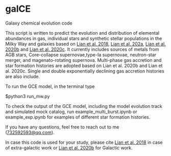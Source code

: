 # galCE
Galaxy chemical evolution code

This script is written to predict the evolution and distribution of elemental abundances in gas, individual stars and synthetic stellar populations in the Milky Way and galaxies based on [Lian et al. 2018](https://ui.adsabs.harvard.edu/abs/2018MNRAS.474.1143L/abstract), [Lian et al. 202a](https://ui.adsabs.harvard.edu/abs/2020MNRAS.494.2561L/abstract), [Lian et al. 2020b](https://ui.adsabs.harvard.edu/abs/2020MNRAS.497.2371L/abstract) and [Lian et al. 2020c](https://ui.adsabs.harvard.edu/abs/2020MNRAS.497.3557L/abstract). It currently includes sources of metals from AGB stars, Core-collapse supernovae,type-Ia supernovae, neutron-star merger, and magenato-rotating supernova. Multi-phase gas accretion and star formation histories are adopted based on Lian et al. 2020b and Lian et al. 2020c. Single and double exponentially declining gas accretion histories are also include.  

To run the GCE model, in the terminal type

$python3 run_mw.py

To check the output of the GCE model, including the model evolution track and simulated mock catalog, run example_multi_burst.ipynb or example_exp.ipynb for examples of different star formation histories. 

If you have any questions, feel free to reach out to me (732592593@qq.com). 

In case this code is used for your study, please cite [Lian et al. 2018](https://ui.adsabs.harvard.edu/abs/2018MNRAS.474.1143L/abstract) in case of extra-galactic work or [Lian et al. 2020b](https://ui.adsabs.harvard.edu/abs/2020MNRAS.497.2371L/abstract) for Galactic work. 
